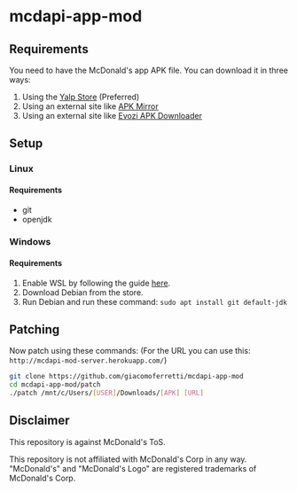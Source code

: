 # mcdapi-app-mod

## Requirements
You need to have the McDonald's app APK file. You can download it in three ways:
1. Using the [Yalp Store](https://github.com/yeriomin/YalpStore/releases) (Preferred)
2. Using an external site like [APK Mirror](https://www.apkmirror.com/apk/mcdonalds-apps/)
3. Using an external site like [Evozi APK Downloader](https://apps.evozi.com/apk-downloader/)

## Setup
### Linux
#### Requirements
* git
* openjdk

### Windows
#### Requirements
1. Enable WSL by following the guide [here](https://aka.ms/wslinstall).
2. Download Debian from the store.
3. Run Debian and run these command: `sudo apt install git default-jdk`

## Patching
Now patch using these commands: (For the URL you can use this: `http://mcdapi-mod-server.herokuapp.com/`)
```bash
git clone https://github.com/giacomoferretti/mcdapi-app-mod
cd mcdapi-app-mod/patch
./patch /mnt/c/Users/[USER]/Downloads/[APK] [URL]
```

## Disclaimer
This repository is against McDonald's ToS.

This repository is not affiliated with McDonald's Corp in any way. "McDonald's" and "McDonald's Logo" are registered trademarks of McDonald's Corp.
